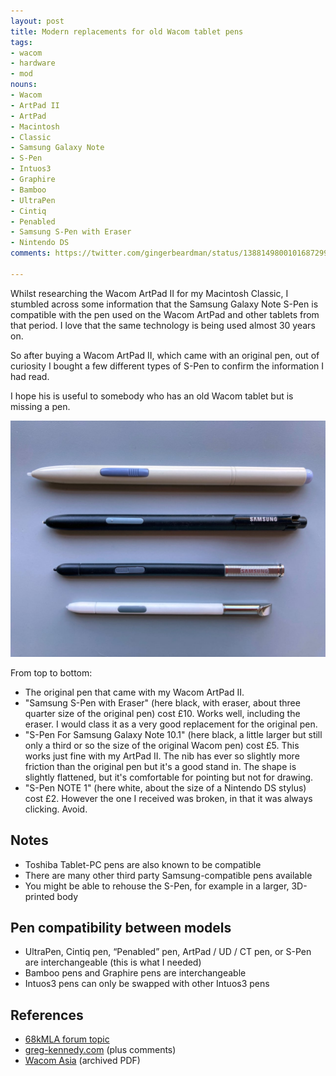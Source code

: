 ```yaml
---
layout: post
title: Modern replacements for old Wacom tablet pens
tags:
- wacom
- hardware
- mod
nouns:
- Wacom
- ArtPad II
- ArtPad
- Macintosh
- Classic
- Samsung Galaxy Note
- S-Pen
- Intuos3
- Graphire
- Bamboo
- UltraPen
- Cintiq
- Penabled
- Samsung S-Pen with Eraser
- Nintendo DS
comments: https://twitter.com/gingerbeardman/status/1388149800101687299

---
```

Whilst researching the Wacom ArtPad II for my Macintosh Classic, I stumbled across some information that the Samsung Galaxy Note S-Pen is compatible with the pen used on the Wacom ArtPad and other tablets from that period. I love that the same technology is being used almost 30 years on.

So after buying a Wacom ArtPad II, which came with an original pen, out of curiosity I bought a few different types of S-Pen to confirm the information I had read.

I hope his is useful to somebody who has an old Wacom tablet but is missing a pen.

![JPG](/images/posts/wacom-replacements.jpg)

From top to bottom:
- The original pen that came with my Wacom ArtPad II.
- "Samsung S-Pen with Eraser" (here black, with eraser, about three quarter size of the original pen) cost £10. Works well, including the eraser. I would class it as a very good replacement for the original pen.
- "S-Pen For Samsung Galaxy Note 10.1" (here black, a little larger but still only a third or so the size of the original Wacom pen) cost £5. This works just fine with my ArtPad II. The nib has ever so slightly more friction than the original pen but it's a good stand in. The shape is slightly flattened, but it's comfortable for pointing but not for drawing.
- "S-Pen NOTE 1" (here white, about the size of a Nintendo DS stylus) cost £2. However the one I received was broken, in that it was always clicking. Avoid.

## Notes

- Toshiba Tablet-PC pens are also known to be compatible
- There are many other third party Samsung-compatible pens available
- You might be able to rehouse the S-Pen, for example in a larger, 3D-printed body

## Pen compatibility between models

* UltraPen, Cintiq pen, “Penabled” pen, ArtPad / UD / CT pen, or S-Pen are interchangeable (this is what I needed)
* Bamboo pens and Graphire pens are interchangeable
* Intuos3 pens can only be swapped with other Intuos3 pens

## References
- [68kMLA forum topic](https://68kmla.org/forums/topic/62386-modern-replacements-for-old-wacom-tablet-pens/?tab=comments#comment-669264)
- [greg-kennedy.com](https://greg-kennedy.com/wordpress/2014/11/19/wacom-artpad-ii-kt-0405-r-to-usb/) (plus comments)
- [Wacom Asia](https://web.archive.org/web/20120710075320/http://www.wacom-asia.com/aptky/607/pen.pdf) (archived PDF)
